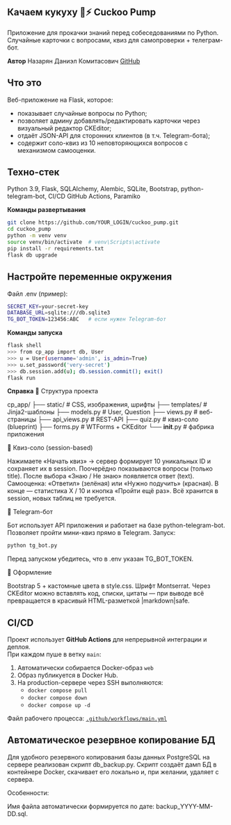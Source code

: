 ## Качаем кукуху 🧠⚡ Cuckoo Pump ##
Приложение для прокачки знаний перед собеседованиями по Python. Cлучайные карточки с вопросами, квиз для самопроверки + телеграм-бот.

**Автор**
Назарян Даниэл Комитасович
[GitHub](https://github.com/Ndk985)

## Что это ##
Веб-приложение на Flask, которое:
- показывает случайные вопросы по Python;
- позволяет админу добавлять/редактировать карточки через визуальный редактор CKEditor;
- отдаёт JSON-API для сторонних клиентов (в т.ч. Telegram-бота);
- содержит соло-квиз из 10 неповторяющихся вопросов с механизмом самооценки.

## Техно-стек ##
Python 3.9, Flask, SQLAlchemy, Alembic, SQLite, Bootstrap, python-telegram-bot, CI/CD GitHub Actions, Paramiko

**Команды развертывания**
```bash
git clone https://github.com/YOUR_LOGIN/cuckoo_pump.git
cd cuckoo_pump
python -m venv venv
source venv/bin/activate  # venv\Scripts\activate
pip install -r requirements.txt
flask db upgrade
```

## Настройте переменные окружения ##
Файл .env (пример):
```bash
SECRET_KEY=your-secret-key
DATABASE_URL=sqlite:///db.sqlite3
TG_BOT_TOKEN=123456:ABC   # если нужен Telegram-бот
```

**Команды запуска**
```bash
flask shell
>>> from cp_app import db, User
>>> u = User(username='admin', is_admin=True)
>>> u.set_password('very-secret')
>>> db.session.add(u); db.session.commit(); exit()
flask run
```

**Справка**
📂 Структура проекта

cp_app/
├── static/          # CSS, изображения, шрифты
├── templates/       # Jinja2-шаблоны
├── models.py        # User, Question
├── views.py         # веб-страницы
├── api_views.py     # REST-API
├── quiz.py          # квиз-соло (blueprint)
├── forms.py         # WTForms + CKEditor
└── __init__.py      # фабрика приложения

🧠 Квиз-соло (session-based)

Нажимаете «Начать квиз» → сервер формирует 10 уникальных ID и сохраняет их в session.
Поочерёдно показываются вопросы (только title).
После выбора «Знаю / Не знаю» появляется ответ (text).
Самооценка: «Ответил» (зелёная) или «Нужно подучить» (красная).
В конце — статистика X / 10 и кнопка «Пройти ещё раз».
Всё хранится в session, новых таблиц не требуется.

🤖 Telegram-бот

Бот использует API приложения и работает на базе python-telegram-bot. Позволяет пройти мини-квиз прямо в Telegram.
Запуск:
```bash
python tg_bot.py
```
Перед запуском убедитесь, что в .env указан
TG_BOT_TOKEN.

🎨 Оформление

Bootstrap 5 + кастомные цвета в style.css.
Шрифт Montserrat.
Через CKEditor можно вставлять код, списки, цитаты — при выводе всё превращается в красивый HTML-разметкой |markdown|safe.

## CI/CD ##

Проект использует **GitHub Actions** для непрерывной интеграции и деплоя.  
При каждом пуше в ветку `main`:

1. Автоматически собирается Docker-образ `web`
2. Образ публикуется в Docker Hub.
3. На production-сервере через SSH выполняются:
   - `docker compose pull`  
   - `docker compose down`  
   - `docker compose up -d`

Файл рабочего процесса: [`.github/workflows/main.yml`](.github/workflows/main.yml)

## Автоматическое резервное копирование БД ##

Для удобного резервного копирования базы данных PostgreSQL на сервере реализован скрипт db_backup.py.
Скрипт создаёт дамп БД в контейнере Docker, скачивает его локально и, при желании, удаляет с сервера.

Особенности:

Имя файла автоматически формируется по дате: backup_YYYY-MM-DD.sql.
